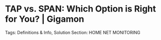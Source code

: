 # TAP vs. SPAN: Which Option is Right for You? | Gigamon

Tags: Definitions & Info, Solution
Section: HOME NET MONITORING